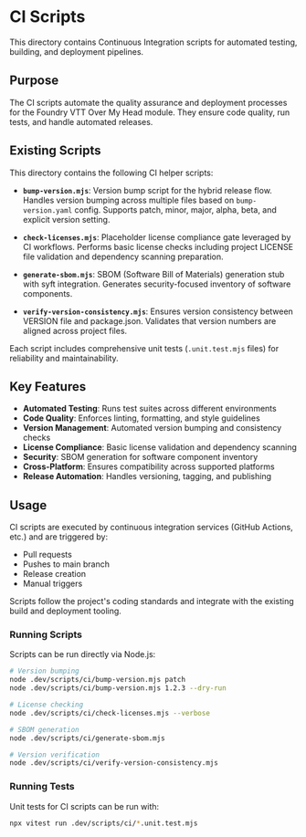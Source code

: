 # CI Scripts

This directory contains Continuous Integration scripts for automated testing, building, and deployment pipelines.

## Purpose

The CI scripts automate the quality assurance and deployment processes for the Foundry VTT Over My Head module. They ensure code quality, run tests, and handle automated releases.

## Existing Scripts

This directory contains the following CI helper scripts:

- **`bump-version.mjs`**: Version bump script for the hybrid release flow. Handles version bumping across multiple files based on `bump-version.yaml` config. Supports patch, minor, major, alpha, beta, and explicit version setting.

- **`check-licenses.mjs`**: Placeholder license compliance gate leveraged by CI workflows. Performs basic license checks including project LICENSE file validation and dependency scanning preparation.

- **`generate-sbom.mjs`**: SBOM (Software Bill of Materials) generation stub with syft integration. Generates security-focused inventory of software components.

- **`verify-version-consistency.mjs`**: Ensures version consistency between VERSION file and package.json. Validates that version numbers are aligned across project files.

Each script includes comprehensive unit tests (`.unit.test.mjs` files) for reliability and maintainability.

## Key Features

- **Automated Testing**: Runs test suites across different environments
- **Code Quality**: Enforces linting, formatting, and style guidelines
- **Version Management**: Automated version bumping and consistency checks
- **License Compliance**: Basic license validation and dependency scanning
- **Security**: SBOM generation for software component inventory
- **Cross-Platform**: Ensures compatibility across supported platforms
- **Release Automation**: Handles versioning, tagging, and publishing

## Usage

CI scripts are executed by continuous integration services (GitHub Actions, etc.) and are triggered by:

- Pull requests
- Pushes to main branch
- Release creation
- Manual triggers

Scripts follow the project's coding standards and integrate with the existing build and deployment tooling.

### Running Scripts

Scripts can be run directly via Node.js:

```bash
# Version bumping
node .dev/scripts/ci/bump-version.mjs patch
node .dev/scripts/ci/bump-version.mjs 1.2.3 --dry-run

# License checking
node .dev/scripts/ci/check-licenses.mjs --verbose

# SBOM generation
node .dev/scripts/ci/generate-sbom.mjs

# Version verification
node .dev/scripts/ci/verify-version-consistency.mjs
```

### Running Tests

Unit tests for CI scripts can be run with:

```bash
npx vitest run .dev/scripts/ci/*.unit.test.mjs
```
